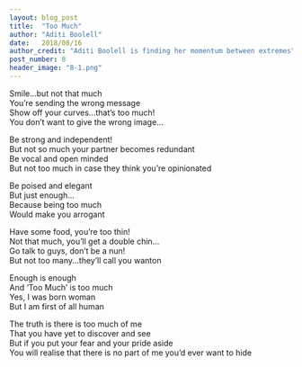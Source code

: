 ```yaml
---
layout: blog_post
title:  "Too Much"
author: "Aditi Boolell"
date:   2018/08/16
author_credit: "Aditi Boolell is finding her momentum between extremes"
post_number: 8
header_image: "8-1.png"
---
```

Smile...but not that much  
You’re sending the wrong message  
Show off your curves...that’s too much!  
You don’t want to give the wrong image...  
  
  
Be strong and independent!  
But not so much your partner becomes redundant   
Be vocal and open minded  
But not too much in case they think you’re opinionated  
  
  
Be poised and elegant  
But just enough...  
Because being too much  
Would make you arrogant  
  
  
Have some food, you’re too thin!  
Not that much, you’ll get a double chin...  
Go talk to guys, don’t be a nun!  
But not too many...they’ll call you wanton  
  
  
Enough is enough  
And ‘Too Much’ is too much  
Yes, I was born woman  
But I am first of all human  
  
  
The truth is there is too much of me  
That you have yet to discover and see  
But if you put your fear and your pride aside   
You will realise that there is no part of me you’d ever want to hide  

